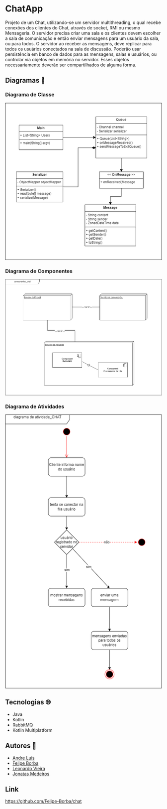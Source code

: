 # ChatApp

Projeto de um Chat, utilizando-se um servidor multithreading, o qual recebe conexões dos clientes do Chat, através de socket, RMI ou mesmo Mensageria. O servidor precisa criar uma sala e os clientes devem escolher a sala de comunicação e então enviar mensagens para um usuário da sala, ou para todos. O servidor ao receber as mensagens, deve replicar para todos os usuários conectados na sala de discussão. Poderão usar persistência em banco de dados para as mensagens, salas e usuários, ou controlar via objetos em memória no servidor. Esses objetos necessariamente deverão ser compartilhados de alguma forma.

## Diagramas 📄

### Diagrama de Classe
![Diagrama de Classe](/Chat-Digrama.drawio%20(1).png)

### Diagrama de Componentes
![Diagrama de Componentes](/Componentes_chat.png)

### Diagrama de Atividades
![Diagrama de Atividades](/Diagrama%20de%20atividade_Chat.png)

## Tecnologias 🌐

- Java
- Kotlin
- RabbitMQ
- Kotlin Multiplatform

## Autores 👤

- [Andre Luis](https://www.github.com/DreLuis)
- [Felipe Borba](https://www.github.com/Felipe-Borba)
- [Leonardo Vieira](https://www.github.com/vieira-leonardo)
- [Jonatas Medeiros](https://www.github.com/jonatasmedeiros155)

## Link
https://github.com/Felipe-Borba/chat
